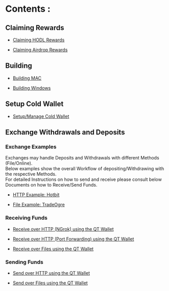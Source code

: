 # Contents : 

## Claiming Rewards

- [Claiming HODL Rewards](/DOC/hodl_claims.md)

- [Claiming Airdrop Rewards](/DOC/claiming.md)

## Building

- [Building MAC](/DOC/BUILDING_MAC.md)

- [Building Windows](/DOC/BUILD_WINDOWS.md)

## Setup Cold Wallet 

- [Setup/Manage Cold Wallet](/DOC/cold_wallet.md)

## Exchange Withdrawals and Deposits

### Exchange Examples
Exchanges may handle Deposits and Withdrawals with different Methods (File/Online). </br>
Below examples show the overall Workflow of depositing/Withdrawing with the respective Methods. </br>
For detailed Instructions on how to send and receive please consult below Documents on how to Receive/Send Funds. 

- [HTTP Example: Hotbit](/DOC/hotbit_withdrawal.md)

- [File Example: TradeOgre](/DOC/deposit_and_withdrawal_tradeogre.md)


### Receiving Funds

- [Receive over HTTP (NGrok) using the QT Wallet](https://github.com/mwcproject/docs/guides/receive_http_ngrok_qt-wallet.md)

- [Receive over HTTP (Port Forwarding) using the QT Wallet](https://github.com/mwcproject/docs/guides/receive_http_port_forwarding_qt-wallet.md)

- [Receive over Files using the QT Wallet](https://github.com/mwcproject/docs/guides/receive_file_qt-wallet.md)

### Sending Funds

- [Send over HTTP using the QT Wallet](https://github.com/mwcproject/docs/guides/send_http_qt-wallet.md)

- [Send over Files using the QT Wallet](https://github.com/mwcproject/docs/guides/send_file_qt-wallet.md)
